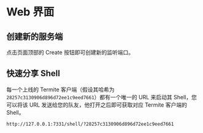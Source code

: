 # Web 界面

## 创建新的服务端

点击页面顶部的 Create 按钮即可创建新的监听端口。

## 快速分享 Shell

每一个上线的 Termite 客户端（假设其哈希为 `28257c3130906d896d72ee1c9eed7661`）都有一个唯一的 URL 来启动其 Shell，您可以将该 URL 发送给您的队友，他打开之后即可获取对应 Termite 客户端的 Shell。

```
http://127.0.0.1:7331/shell/?28257c3130906d896d72ee1c9eed7661
```